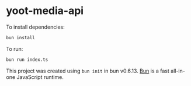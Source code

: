 # yoot-media-api

To install dependencies:

```bash
bun install
```

To run:

```bash
bun run index.ts
```

This project was created using `bun init` in bun v0.6.13. [Bun](https://bun.sh) is a fast all-in-one JavaScript runtime.
